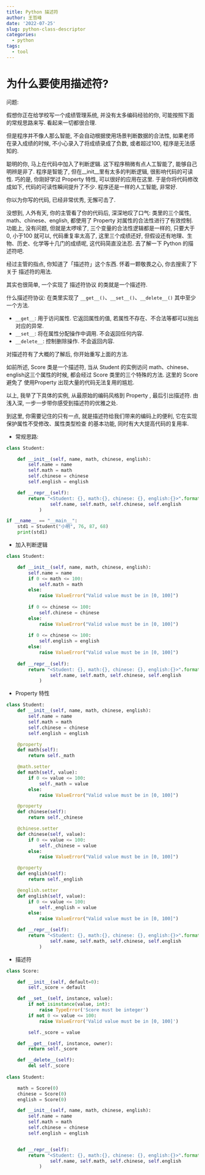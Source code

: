 ```yaml
---
title: Python 描述符
author: 王哲峰
date: '2022-07-25'
slug: python-class-descriptor
categories:
  - python
tags:
  - tool
---
```





# 为什么要使用描述符? 

问题:

假想你正在给学校写一个成绩管理系统, 并没有太多编码经验的你, 可能按照下面的常规思路来写. 
看起来一切都很合理. 

但是程序并不像人那么智能, 不会自动根据使用场景判断数据的合法性, 如果老师在录入成绩的时候, 
不小心录入了将成绩录成了负数, 或者超过100, 程序是无法感知的. 

聪明的你, 马上在代码中加入了判断逻辑. 这下程序稍微有点人工智能了, 能够自己明辨是非了. 
程序是智能了, 但在__init__里有太多的判断逻辑, 很影响代码的可读性. 巧的是, 
你刚好学过 Property 特性, 可以很好的应用在这里. 于是你将代码修改成如下, 代码的可读性瞬间提升了不少. 
程序还是一样的人工智能, 非常好. 

你以为你写的代码, 已经非常优秀, 无懈可击了. 

没想到, 人外有天, 你的主管看了你的代码后, 深深地叹了口气: 类里的三个属性, math、chinese、english, 
都使用了 Property 对属性的合法性进行了有效控制. 
功能上, 没有问题, 但就是太啰嗦了, 三个变量的合法性逻辑都是一样的, 
只要大于0, 小于100 就可以, 代码重复率太高了, 这里三个成绩还好, 
但假设还有地理、生物、历史、化学等十几门的成绩呢, 这代码简直没法忍. 
去了解一下 Python 的描述符吧. 

经过主管的指点, 你知道了「描述符」这个东西. 怀着一颗敬畏之心, 你去搜索了下关于 描述符的用法. 

其实也很简单, 一个实现了 描述符协议 的类就是一个描述符. 

什么描述符协议: 在类里实现了 `__get__()`、`__set__()`、`__delete__()` 其中至少一个方法. 

- `__get__`: 用于访问属性. 它返回属性的值, 若属性不存在、不合法等都可以抛出对应的异常. 
- `__set__`: 将在属性分配操作中调用. 不会返回任何内容. 
- `__delete__`: 控制删除操作. 不会返回内容. 

对描述符有了大概的了解后, 你开始重写上面的方法. 

如前所述, Score 类是一个描述符, 当从 Student 的实例访问 math、chinese、english这三个属性的时候, 都会经过 Score 类里的三个特殊的方法. 这里的 Score 避免了 使用Property 出现大量的代码无法复用的尴尬. 


以上, 我举了下具体的实例, 从最原始的编码风格到 Property , 最后引出描述符. 由浅入深, 一步一步带你感受到描述符的优雅之处. 

到这里, 你需要记住的只有一点, 就是描述符给我们带来的编码上的便利, 它在实现 保护属性不受修改、属性类型检查 的基本功能, 同时有大大提高代码的复用率. 

- 常规思路: 

```python
class Student:

    def __init__(self, name, math, chinese, english):
        self.name = name
        self.math = math
        self.chinese = chinese
        self.english = english

    def __repr__(self):
        return "<Student: {}, math:{}, chinese: {}, english:{}>".format(
                self.name, self.math, self.chinese, self.english
            )

if __name__ == "__main__":
    std1 = Student("小明", 76, 87, 68)
    print(std1)
```

- 加入判断逻辑

```python
class Student:

    def __init__(self, name, math, chinese, english):
        self.name = name
        if 0 <= math <= 100:
            self.math = math
        else:
            raise ValueError("Valid value must be in [0, 100]")
        
        if 0 <= chinese <= 100:
            self.chinese = chinese
        else:
            raise ValueError("Valid value must be in [0, 100]")
    
        if 0 <= chinese <= 100:
            self.english = english
        else:
            raise ValueError("Valid value must be in [0, 100]")
        
    def __repr__(self):
        return "<Student: {}, math:{}, chinese: {}, english:{}>".format(
                self.name, self.math, self.chinese, self.english
            )
```

- Property 特性

```python
class Student:
    def __init__(self, name, math, chinese, english):
        self.name = name
        self.math = math
        self.chinese = chinese
        self.english = english

    @property
    def math(self):
        return self._math

    @math.setter
    def math(self, value):
        if 0 <= value <= 100:
            self._math = value
        else:
            raise ValueError("Valid value must be in [0, 100]")

    @property
    def chinese(self):
        return self._chinese

    @chinese.setter
    def chinese(self, value):
        if 0 <= value <= 100:
            self._chinese = value
        else:
            raise ValueError("Valid value must be in [0, 100]")

    @property
    def english(self):
        return self._english

    @english.setter
    def english(self, value):
        if 0 <= value <= 100:
            self._english = value
        else:
            raise ValueError("Valid value must be in [0, 100]")

    def __repr__(self):
        return "<Student: {}, math:{}, chinese: {}, english:{}>".format(
                self.name, self.math, self.chinese, self.english
            )
```

- 描述符

```python
class Score:

    def __init__(self, default=0):
        self._score = default

    def __set__(self, instance, value):
        if not isinstance(value, int):
            raise TypeError('Score must be integer')
        if not 0 <= value <= 100:
            raise ValueError('Valid value must be in [0, 100]')

        self._score = value

    def __get__(self, instance, owner):
        return self._score

    def __delete__(self):
        del self._score
        
class Student:

    math = Score(0)
    chinese = Score(0)
    english = Score(0)

    def __init__(self, name, math, chinese, english):
        self.name = name
        self.math = math
        self.chinese = chinese
        self.english = english


    def __repr__(self):
        return "<Student: {}, math:{}, chinese: {}, english:{}>".format(
                self.name, self.math, self.chinese, self.english
            )
```

